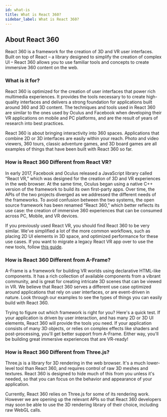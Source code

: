 ```yaml
---
id: what-is
title: What is React 360?
sidebar_label: What is React 360?
---
```


## About React 360

React 360 is a framework for the creation of 3D and VR user interfaces. Built on top of React – a library designed to simplify the creation of complex UI – React 360 allows you to use familiar tools and concepts to create immersive 360 content on the web.

### What is it for?

React 360 is optimized for the creation of user interfaces that power rich multimedia experiences. It provides the tools necessary to to create high-quality interfaces and delivers a strong foundation for applications built around 360 and 3D content. The techniques and tools used in React 360 are similar to the ones used by Oculus and Facebook when developing their VR applications on mobile and PC platforms, and are the result of years of research into best practices.

React 360 is about bringing interactivity into 360 spaces. Applications that combine 2D or 3D interfaces are easily within your reach. Photo and video viewers, 360 tours, classic adventure games, and 3D board games are all examples of things that have been built with React 360 so far.

### How is React 360 Different from React VR?

In early 2017, Facebook and Oculus released a JavaScript library called “React VR,” which was designed for the creation of 3D and VR experiences in the web browser. At the same time, Oculus began using a native C++ version of the framework to build its own first-party apps. Over time, the APIs of the two projects diverged as we addressed the different needs of the frameworks. To avoid confusion between the two systems, the open source framework has been renamed “React 360,” which better reflects its use case: the creation of immersive 360 experiences that can be consumed across PC, Mobile, and VR devices.

If you previously used React VR, you should find React 360 to be very similar. We've simplified a lot of the more common workflows, such as placing 2D UI elements in 3D space, and optimized performance for these use cases. If you want to migrate a legacy React VR app over to use the new tools, follow [this guide](/react-360/docs/from-react-vr.html).

### How is React 360 Different from A-Frame?

A-Frame is a framework for building VR worlds using declarative HTML-like components. It has a rich collection of available components from a vibrant community, and is great for creating intricate 3D scenes that can be viewed in VR. We believe that React 360 serves a different use case optimized around applications that rely on user interfaces, or are event-driven in nature. Look through our examples to see the types of things you can easily build with React 360.

Trying to figure out which framework is right for you? Here's a quick test. If your application is driven by user interaction, and has many 2D or 3D UI elements, React 360 will provide the tools you need. If your application consists of many 3D objects, or relies on complex effects like shaders and post-processing, you'll get better support from A-Frame. Either way, you'll be building great immersive experiences that are VR-ready!

### How is React 360 Different from Three.js?

Three.js is a library for 3D rendering in the web browser. It's a much lower-level tool than React 360, and requires control of raw 3D meshes and textures. React 360 is designed to hide much of this from you unless it's needed, so that you can focus on the behavior and appearance of your application.

Currently, React 360 relies on Three.js for some of its rendering work. However we are opening up the relevant APIs so that React 360 developers may soon be able to use the 3D rendering library of their choice, including raw WebGL calls.
